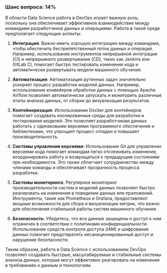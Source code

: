 ### Шанс вопроса: 14%

В области Data Science работа в DevOps играет важную роль, поскольку она обеспечивает эффективное взаимодействие между командами разработчиков данных и операциями. Работа в такой среде предполагает следующие аспекты:

1. **Интеграция**: Важно иметь хорошую интеграцию между командами, чтобы обеспечить беспрепятственный поток данных и операций. Например, использование инструментов непрерывной интеграции (CI) и непрерывного развертывания (CD), таких как Jenkins или GitLab CI, помогает быстро тестировать изменения кода и автоматически развертывать модели машинного обучения.

2. **Автоматизация**: Автоматизация рутинных задач значительно ускоряет процесс разработки моделей данных. Например, использование конвейеров обработки данных с помощью Apache Airflow позволяет автоматически запускать и мониторить различные этапы анализа данных, от сборки до визуализации результатов.

3. **Контейнеризация**: Использование Docker для контейнеров помогает создавать изолированные среды для разработки и тестирования моделей. Это позволяет разработчикам данных работать с одинаковыми версиями программного обеспечения и библиотеками, что упрощает процесс отладки и повышает производительность.

4. **Системы управления версиями**: Использование Git для управления версиями кода помогает командам легко отслеживать изменения, координировать работу и возвращаться к предыдущим состояниям при необходимости. Это также облегчает сотрудничество между членами команды и обеспечивает прозрачность процесса разработки.

5. **Системы мониторинга**: Регулярное мониторинг производительности систем и моделей данных позволяет быстро реагировать на изменения в поведении данных или приложений. Инструменты, такие как Prometheus и Grafana, предоставляют мощные возможности для сбора и визуализации метрик, что важно для обеспечения стабильной работы систем машинного обучения.

6. **Безопасность**: Убедитесь, что все данные защищены и доступ к ним ограничен в соответствии с политиками конфиденциальности. Использование средств контроля доступа (IAM) и шифрования данных помогает предотвратить несанкционированный доступ и нарушение безопасности.

Таким образом, работа в Data Science с использованием DevOps позволяет создавать быстрые, масштабируемые и стабильные системы анализа данных, которые могут эффективно реагировать на изменения в требованиях к данным и технологиям.